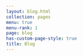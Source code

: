```yaml
---
layout: blog.html
collection: pages
menu: true
menu-rank: 1
page: blog
has-custom-page-style: true
title: Blog
---
```

